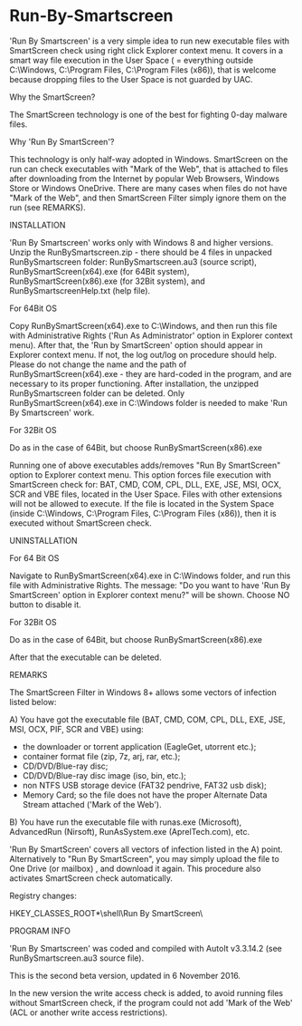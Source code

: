# Run-By-Smartscreen

'Run By Smartscreen' is a very simple idea to run new executable files with SmartScreen check using right click Explorer context menu. It covers in a smart way file execution in the User Space ( = everything outside C:\Windows, C:\Program Files, C:\Program Files (x86)), that is welcome because dropping files to the User Space is not guarded by UAC.

Why the SmartScreen?

The SmartScreen technology is one of the best for fighting 0-day malware files.

Why 'Run By SmartScreen'?

This technology is only half-way adopted in Windows. SmartScreen on the run can check executables with "Mark of the Web", that is attached to files after downloading from the Internet by popular Web Browsers, Windows Store or Windows OneDrive. There are many cases when files do not have "Mark of the Web", and then SmartScreen Filter simply ignore them on the run (see REMARKS).


INSTALLATION

'Run By Smartscreen' works only with Windows 8 and higher versions.
Unzip the RunBySmartscreen.zip - there should be 4 files in unpacked RunBySmartscreen folder: RunBySmartscreen.au3 (source script), RunBySmartScreen(x64).exe (for 64Bit system), RunBySmartScreen(x86).exe (for 32Bit system), and RunBySmartscreenHelp.txt (help file).

For 64Bit OS

Copy RunBySmartScreen(x64).exe to C:\Windows, and then run this file with Administrative Rights ('Run As Administrator' option in Explorer context menu).
After that, the 'Run by SmartScreen' option should appear in Explorer context menu. If not, the log out/log on procedure should help.
Please do not change the name and the path of  RunBySmartScreen(x64).exe - they are hard-coded in the program, and are necessary to its proper functioning. 
After installation, the unzipped RunBySmartscreen folder can be deleted. Only RunBySmartScreen(x64).exe in C:\Windows folder is needed to make 'Run By Smartscreen' work.

For 32Bit OS

Do as in the case of 64Bit, but choose RunBySmartScreen(x86).exe

Running one of above executables adds/removes "Run By SmartScreen" option to Explorer context menu. This option forces file execution with SmartScreen check for: BAT, CMD, COM, CPL, DLL, EXE, JSE, MSI, OCX, SCR and VBE files, located in the User Space. Files with other extensions will not be allowed to execute. If the file is located in the System Space (inside C:\Windows, C:\Program Files, C:\Program Files (x86)), then it is executed without SmartScreen check.

UNINSTALLATION

For 64 Bit OS

Navigate to RunBySmartScreen(x64).exe in C:\Windows folder, and run this file with Administrative Rights. The message:
"Do you want to have 'Run By SmartScreen' option in Explorer context menu?" will be shown.
Choose NO button to disable it.

For 32Bit OS

Do as in the case of 64Bit, but choose RunBySmartScreen(x86).exe

After that the executable can be deleted.

REMARKS

The SmartScreen Filter in Windows 8+ allows some vectors of infection listed below:

A) You have got the executable file (BAT, CMD, COM, CPL, DLL, EXE, JSE, MSI, OCX, PIF, SCR and VBE) using:
* the downloader or torrent application (EagleGet, utorrent etc.);
* container format file (zip, 7z, arj, rar, etc.);
* CD/DVD/Blue-ray disc;
* CD/DVD/Blue-ray disc image (iso, bin, etc.);
* non NTFS USB storage device (FAT32 pendrive, FAT32 usb disk);
* Memory Card;
so the file does not have the proper Alternate Data Stream attached ('Mark of the Web').

B) You have run the executable file with runas.exe (Microsoft), AdvancedRun (Nirsoft), RunAsSystem.exe (AprelTech.com), etc.


'Run By SmartScreen' covers all vectors of infection listed in the A) point.
Alternatively to "Run By SmartScreen", you may simply upload the file to One Drive (or mailbox) , and download it again. This procedure also activates SmartScreen check automatically.

Registry changes:

HKEY_CLASSES_ROOT\*\shell\Run By SmartScreen\


PROGRAM INFO

'Run By Smartscreen' was coded and compiled with AutoIt v3.3.14.2 (see RunBySmartscreen.au3 source file).

This is the second beta version, updated in 6 November 2016.

In the new version the write access check is added, to avoid running files without SmartScreen check, if the program could not add 'Mark of the Web' (ACL or another write access restrictions).
